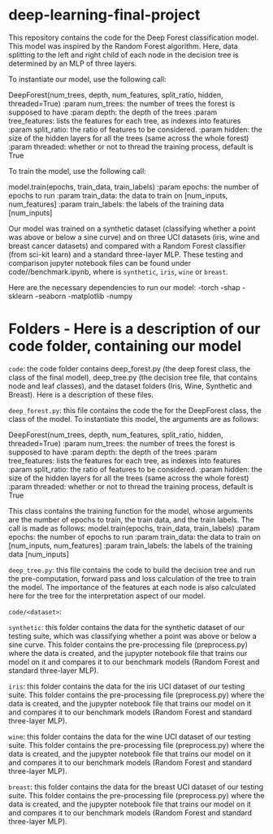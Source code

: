 # deep-learning-final-project

This repository contains the code for the Deep Forest classification model. This model was inspired by the Random Forest algorithm. Here, data splitting to the left and right child of each node in the decision tree is determined by an MLP of three layers.

To instantiate our model, use the following call:

DeepForest(num_trees, depth, num_features, split_ratio, hidden, threaded=True)
:param num_trees: the number of trees the forest is supposed to have
:param depth: the depth of the trees
:param tree_features: lists the features for each tree, as indexes into features
:param split_ratio: the ratio of features to be considered.
:param hidden: the size of the hidden layers for all the trees (same across the whole forest)
:param threaded: whether or not to thread the training process, default is True

To train the model, use the following call:

model.train(epochs, train_data, train_labels)
:param epochs: the number of epochs to run
:param train_data: the data to train on [num_inputs, num_features]
:param train_labels: the labels of the training data [num_inputs]

Our model was trained on a synthetic dataset (classifying whether a point was above or below a sine curve) and on three UCI datasets (iris, wine and breast cancer datasets) and compared with a Random Forest classifier (from sci-kit learn) and a standard three-layer MLP. These testing and comparison jupyter notebook files can be found under code/<dataset>/benchmark.ipynb, where <dataset> is `synthetic`, `iris`, `wine` or `breast`.

Here are the necessary dependencies to run our model:
-torch
-shap
-sklearn
-seaborn
-matplotlib
-numpy

# Folders - Here is a description of our code folder, containing our model

`code`: the code folder contains deep_forest.py (the deep forest class, the class of the final model), deep_tree.py (the decision tree file, that contains node and leaf classes), and the dataset folders (Iris, Wine, Synthetic and Breast). Here is a description of these files.

	
`deep_forest.py`: this file contains the code the for the DeepForest class, the class of the model. To instantiate this model, the arguments are as follows: 

DeepForest(num_trees, depth, num_features, split_ratio, hidden, threaded=True)
:param num_trees: the number of trees the forest is supposed to have
:param depth: the depth of the trees
:param tree_features: lists the features for each tree, as indexes into features
:param split_ratio: the ratio of features to be considered.
:param hidden: the size of the hidden layers for all the trees (same across the whole forest)
:param threaded: whether or not to thread the training process, default is True

This class contains the training function for the model, whose arguments are the number of epochs to train, the train data, and the train labels. The call is made as follows:
model.train(epochs, train_data, train_labels)
:param epochs: the number of epochs to run
:param train_data: the data to train on [num_inputs, num_features]
:param train_labels: the labels of the training data [num_inputs]


`deep_tree.py`: this file contains the code to build the decision tree and run the pre-computation, forward pass and loss calculation of the tree to train the model. The importance of the features at each node is also calculated here for the tree for the interpretation aspect of our model.


`code/<dataset>`:


`synthetic`: this folder contains the data for the synthetic dataset of our testing suite, which was classifying whether a point was above or below a sine curve. This folder contains the pre-processing file (preprocess.py) where the data is created, and the jupypter notebook file that trains our model on it and compares it to our benchmark models (Random Forest and standard three-layer MLP).


`iris`: this folder contains the data for the iris UCI dataset of our testing suite. This folder contains the pre-processing file (preprocess.py) where the data is created, and the jupypter notebook file that trains our model on it and compares it to our benchmark models (Random Forest and standard three-layer MLP).

`wine`: this folder contains the data for the wine UCI dataset of our testing suite. This folder contains the pre-processing file (preprocess.py) where the data is created, and the jupypter notebook file that trains our model on it and compares it to our benchmark models (Random Forest and standard three-layer MLP).

`breast`: this folder contains the data for the breast UCI dataset of our testing suite. This folder contains the pre-processing file (preprocess.py) where the data is created, and the jupypter notebook file that trains our model on it and compares it to our benchmark models (Random Forest and standard three-layer MLP).
